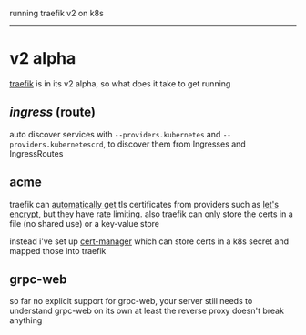 running traefik v2 on k8s

---

# v2 alpha

[traefik](https://docs.traefik.io/v2.0/) is in its v2 alpha,
so what does it take to get running

## _ingress_ (route)

auto discover services with `--providers.kubernetes` and `--providers.kubernetescrd`,
to discover them from Ingresses and IngressRoutes

## acme

traefik can [automatically get](https://docs.traefik.io/v2.0/https-tls/acme/)
tls certificates from providers such as [let's encrypt](https://letsencrypt.org/),
but they have rate limiting.
also traefik can only store the certs in a file (no shared use)
or a key-value store

instead i've set up [cert-manager](https://github.com/jetstack/cert-manager)
which can store certs in a k8s secret and mapped those into traefik

## grpc-web

so far no explicit support for grpc-web,
your server still needs to understand grpc-web on its own
at least the reverse proxy doesn't break anything
